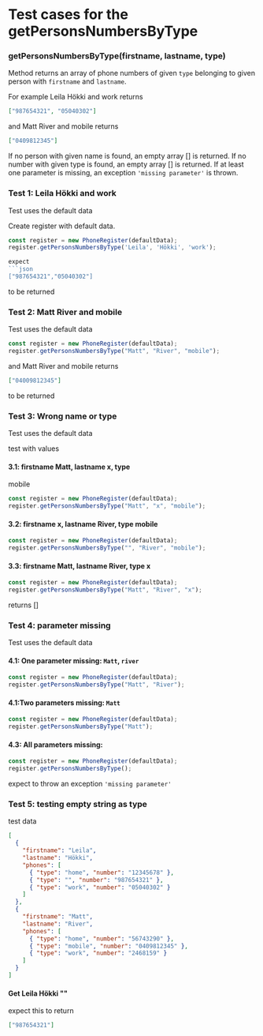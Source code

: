 # Test cases for the getPersonsNumbersByType

### **getPersonsNumbersByType(firstname, lastname, type)**

Method returns an array of phone numbers of given `type` belonging to given person with `firstname` and `lastname`.

For example Leila Hökki and work returns

```json
["987654321", "05040302"]
```

and Matt River and mobile returns

```json
["0409812345"]
```

If no person with given name is found, an empty array [] is returned.
If no number with given type is found, an empty array [] is returned.
If at least one parameter is missing, an exception `'missing parameter'` is thrown.

### Test 1: Leila Hökki and work

Test uses the default data

Create register with default data.

````js
const register = new PhoneRegister(defaultData);
register.getPersonsNumbersByType('Leila', 'Hökki', 'work');

expect
```json
["987654321","05040302"]
````

to be returned

### Test 2: Matt River and mobile

Test uses the default data

```js
const register = new PhoneRegister(defaultData);
register.getPersonsNumbersByType("Matt", "River", "mobile");
```

and Matt River and mobile returns

```json
["04009812345"]
```

to be returned

### Test 3: Wrong name or type

Test uses the default data

test with values

#### 3.1: firstname Matt, lastname x, type

mobile

```js
const register = new PhoneRegister(defaultData);
register.getPersonsNumbersByType("Matt", "x", "mobile");
```

#### 3.2: firstname x, lastname River, type mobile

```js
const register = new PhoneRegister(defaultData);
register.getPersonsNumbersByType("", "River", "mobile");
```

#### 3.3: firstname Matt, lastname River, type x

```js
const register = new PhoneRegister(defaultData);
register.getPersonsNumbersByType("Matt", "River", "x");
```

returns []

### Test 4: parameter missing

Test uses the default data

#### 4.1: One parameter missing: `Matt`, `river`

```js
const register = new PhoneRegister(defaultData);
register.getPersonsNumbersByType("Matt", "River");
```

#### 4.1:Two parameters missing: `Matt`

```js
const register = new PhoneRegister(defaultData);
register.getPersonsNumbersByType("Matt");
```

#### 4.3: All parameters missing:

```js
const register = new PhoneRegister(defaultData);
register.getPersonsNumbersByType();
```

expect to throw an exception `'missing parameter'`

### Test 5: testing empty string as type

test data

```json
[
  {
    "firstname": "Leila",
    "lastname": "Hökki",
    "phones": [
      { "type": "home", "number": "12345678" },
      { "type": "", "number": "987654321" },
      { "type": "work", "number": "05040302" }
    ]
  },
  {
    "firstname": "Matt",
    "lastname": "River",
    "phones": [
      { "type": "home", "number": "56743290" },
      { "type": "mobile", "number": "0409812345" },
      { "type": "work", "number": "2468159" }
    ]
  }
]
```

#### Get Leila Hökki ""

expect this to return

```json
["987654321"]
```
